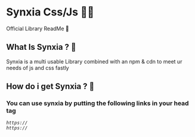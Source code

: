 # Synxia Css/Js 👑🐧

Official Library ReadMe 🤫

## What Is Synxia ? 🐧

Synxia is a multi usable Library combined with an npm & cdn to meet ur needs of js and css fastly

## How do i get Synxia ? 👑

### You can use synxia by putting the following links in your head tag

<code><i>https:// </i> </code>
<br />
<code><i>https:// </i> </code>

